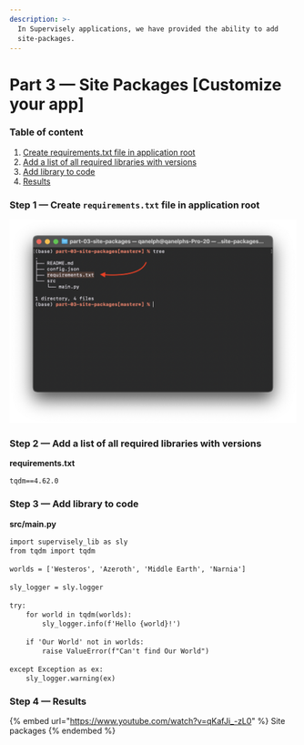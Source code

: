 ```yaml
---
description: >-
  In Supervisely applications, we have provided the ability to add
  site-packages.
---
```


# Part 3 — Site Packages \[Customize your app]

### Table of content

1. [Create requirements.txt file in application root](part-3-site-packages-customize-your-app.md#step-1-create-requirements.txt-file-in-application-root)
2. [Add a list of all required libraries with versions](part-3-site-packages-customize-your-app.md#step-2-add-a-list-of-all-required-libraries-with-versions)
3. [Add library to code](part-3-site-packages-customize-your-app.md#step-3-add-library-to-code)
4. [Results](part-3-site-packages-customize-your-app.md#step-4-results)

### Step 1 — Create `requirements.txt` file in application root

![requirements.txt](../../../.gitbook/assets/req-created.png)

### Step 2 — Add a list of all required libraries with versions

**requirements.txt**

```
tqdm==4.62.0
```

### Step 3 — Add library to code

**src/main.py**

```
import supervisely_lib as sly
from tqdm import tqdm

worlds = ['Westeros', 'Azeroth', 'Middle Earth', 'Narnia']

sly_logger = sly.logger

try:
    for world in tqdm(worlds):
        sly_logger.info(f'Hello {world}!')

    if 'Our World' not in worlds:
        raise ValueError(f"Can't find Our World")

except Exception as ex:
    sly_logger.warning(ex)
```

### Step 4 — Results

{% embed url="https://www.youtube.com/watch?v=qKafJi_-zL0" %}
Site packages
{% endembed %}
